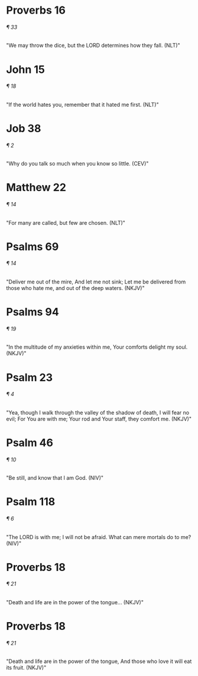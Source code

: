 # Proverbs 16
###### ¶ 33
"We may throw the dice, but the LORD determines how they fall. (NLT)"

# John 15
###### ¶ 18
"If the world hates you, remember that it hated me first. (NLT)"

# Job 38
###### ¶ 2
"Why do you talk so much when you know so little. (CEV)"

# Matthew 22
###### ¶ 14
"For many are called, but few are chosen. (NLT)"

# Psalms 69
###### ¶ 14
"Deliver me out of the mire, And let me not sink; Let me be delivered from those who hate me, and out of the deep waters. (NKJV)"

# Psalms 94
###### ¶ 19
"In the multitude of my anxieties within me, Your comforts delight my soul. (NKJV)"

# Psalm 23
###### ¶ 4
"Yea, though I walk through the valley of the shadow of death, I will fear no evil; For You are with me; Your rod and Your staff, they comfort me. (NKJV)"

# Psalm 46
###### ¶ 10
"Be still, and know that I am God. (NIV)"

# Psalm 118
###### ¶ 6
"The LORD is with me; I will not be afraid. What can mere mortals do to me? (NIV)"

# Proverbs 18
###### ¶ 21
"Death and life are in the power of the tongue... (NKJV)"

# Proverbs 18
###### ¶ 21
"Death and life are in the power of the tongue, And those who love it will eat its fruit. (NKJV)"